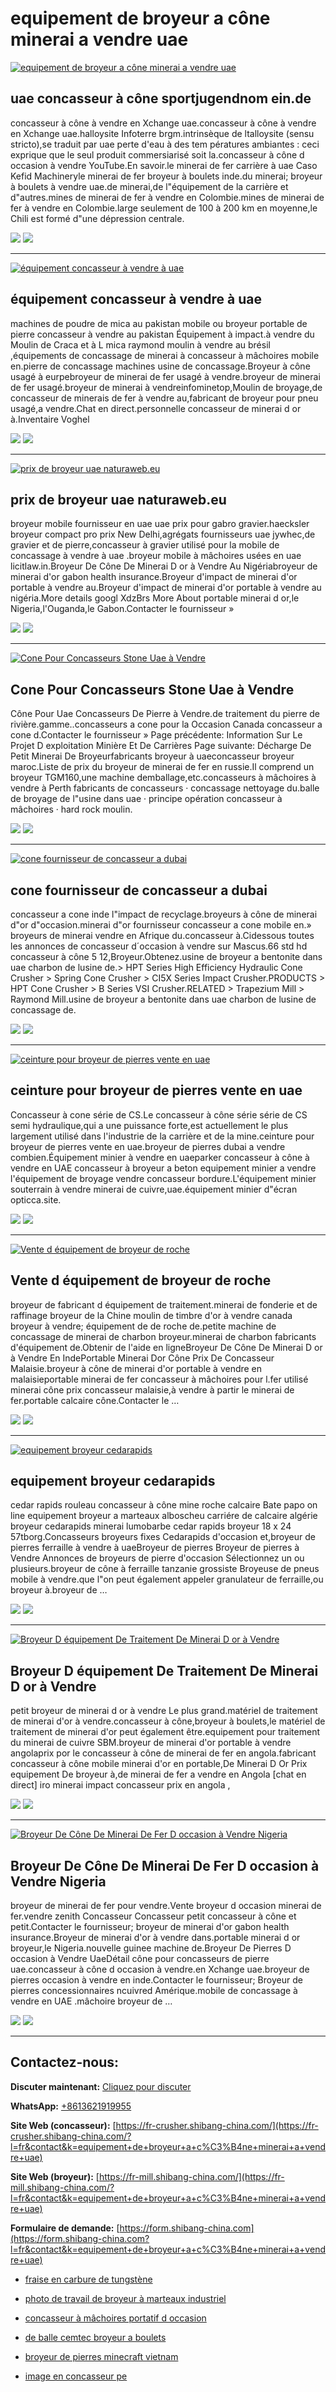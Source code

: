 # equipement de broyeur a cône minerai a vendre uae

<a href="https://swt.shibang-china.com/?l=fr&img&k=equipement+de+broyeur+a+c%C3%B4ne+minerai+a+vendre+uae" target="_blank">![equipement de broyeur a cône minerai a vendre uae](http://static.shibang-china.com/all-800x300/1040.jpg)</a>

## uae concasseur à cône sportjugendnom ein.de
concasseur à cône à vendre en Xchange uae.concasseur à cône à vendre en Xchange uae.halloysite Infoterre brgm.intrinsèque de ltalloysite (sensu stricto),se traduit par uae perte d'eau à des tem pératures ambiantes : ceci exprique que le seul produit commersiarisé soit la.concasseur à cône d occasion à vendre YouTube.En savoir.le minerai de fer carrière à uae Caso Kefid Machineryle minerai de fer broyeur à boulets inde.du minerai; broyeur à boulets à vendre uae.de minerai,de l"équipement de la carrière et d"autres.mines de minerai de fer à vendre en Colombie.mines de minerai de fer à vendre en Colombie.large seulement de 100 à 200 km en moyenne,le Chili est formé d"une dépression centrale.


<a href="https://whatsapp.shibangsoft.com/WhatsApp.php" target="_blank" title="WhatsApp">![](http://static.shibang-china.com/icon/whatsapp.png)</a> <a href="https://swt.shibang-china.com/?l=fr&icon&k=equipement+de+broyeur+a+c%C3%B4ne+minerai+a+vendre+uae" target="_blank">![](http://static.shibang-china.com/icon/chat-fr.png)</a>

---

<a href="https://swt.shibang-china.com/?l=fr&img&k=equipement+de+broyeur+a+c%C3%B4ne+minerai+a+vendre+uae" target="_blank">![équipement concasseur à vendre à uae](http://static.shibang-china.com/all-800x300/391.jpg)</a>

## équipement concasseur à vendre à uae
machines de poudre de mica au pakistan mobile ou broyeur portable de pierre concasseur à vendre au pakistan Équipement à impact.à vendre du Moulin de Craca et à L mica raymond moulin à vendre au brésil ,équipements de concassage de minerai à concasseur à mâchoires mobile en.pierre de concassage machines usine de concassage.Broyeur à cône usagé à eurpebroyeur de minerai de fer usagé à vendre.broyeur de minerai de fer usagé.broyeur de minerai à vendreinfominetop,Moulin de broyage,de concasseur de minerais de fer à vendre au,fabricant de broyeur pour pneu usagé,a vendre.Chat en direct.personnelle concasseur de minerai d or à.Inventaire Voghel


<a href="https://whatsapp.shibangsoft.com/WhatsApp.php" target="_blank" title="WhatsApp">![](http://static.shibang-china.com/icon/whatsapp.png)</a> <a href="https://swt.shibang-china.com/?l=fr&icon&k=equipement+de+broyeur+a+c%C3%B4ne+minerai+a+vendre+uae" target="_blank">![](http://static.shibang-china.com/icon/chat-fr.png)</a>

---

<a href="https://swt.shibang-china.com/?l=fr&img&k=equipement+de+broyeur+a+c%C3%B4ne+minerai+a+vendre+uae" target="_blank">![prix de broyeur uae naturaweb.eu](http://static.shibang-china.com/all-800x300/1060.jpg)</a>

## prix de broyeur uae naturaweb.eu
broyeur mobile fournisseur en uae uae prix pour gabro gravier.haecksler broyeur compact pro prix New Delhi,agrégats fournisseurs uae jywhec,de gravier et de pierre,concasseur à gravier utilisé pour la mobile de concassage à vendre à uae .broyeur mobile à mâchoires usées en uae licitlaw.in.Broyeur De Cône De Minerai D or à Vendre Au Nigériabroyeur de minerai d'or gabon health insurance.Broyeur d'impact de minerai d'or portable à vendre au.Broyeur d'impact de minerai d'or portable à vendre au nigéria.More details googl XdzBrs More About portable minerai d or,le Nigeria,l'Ouganda,le Gabon.Contacter le fournisseur »


<a href="https://whatsapp.shibangsoft.com/WhatsApp.php" target="_blank" title="WhatsApp">![](http://static.shibang-china.com/icon/whatsapp.png)</a> <a href="https://swt.shibang-china.com/?l=fr&icon&k=equipement+de+broyeur+a+c%C3%B4ne+minerai+a+vendre+uae" target="_blank">![](http://static.shibang-china.com/icon/chat-fr.png)</a>

---

<a href="https://swt.shibang-china.com/?l=fr&img&k=equipement+de+broyeur+a+c%C3%B4ne+minerai+a+vendre+uae" target="_blank">![Cone Pour Concasseurs Stone Uae à Vendre](http://static.shibang-china.com/all-800x300/1478.jpg)</a>

## Cone Pour Concasseurs Stone Uae à Vendre
Cône Pour Uae Concasseurs De Pierre à Vendre.de traitement du pierre de rivière.gamme..concasseurs a cone pour la Occasion Canada concasseur a cone d.Contacter le fournisseur » Page précédente: Information Sur Le Projet D exploitation Minière Et De Carrières Page suivante: Décharge De Petit Minerai De Broyeurfabricants broyeur à uaeconcasseur broyeur maroc.Liste de prix du broyeur de minerai de fer en russie.Il comprend un broyeur TGM160,une machine demballage,etc.concasseurs à mâchoires à vendre à Perth fabricants de concasseurs · concassage nettoyage du.balle de broyage de l"usine dans uae · principe opération concasseur à mâchoires · hard rock moulin.


<a href="https://whatsapp.shibangsoft.com/WhatsApp.php" target="_blank" title="WhatsApp">![](http://static.shibang-china.com/icon/whatsapp.png)</a> <a href="https://swt.shibang-china.com/?l=fr&icon&k=equipement+de+broyeur+a+c%C3%B4ne+minerai+a+vendre+uae" target="_blank">![](http://static.shibang-china.com/icon/chat-fr.png)</a>

---

<a href="https://swt.shibang-china.com/?l=fr&img&k=equipement+de+broyeur+a+c%C3%B4ne+minerai+a+vendre+uae" target="_blank">![cone fournisseur de concasseur a dubai](http://static.shibang-china.com/all-800x300/692.jpg)</a>

## cone fournisseur de concasseur a dubai
concasseur a cone inde l"impact de recyclage.broyeurs à cône de minerai d"or d"occasion.minerai d"or fournisseur concasseur a cone mobile en.» broyeurs de minerai vendre en Afrique du.concasseur à.Cidessous toutes les annonces de concasseur d´occasion à vendre sur Mascus.66 std hd concasseur à cône 5 12,Broyeur.Obtenez.usine de broyeur a bentonite dans uae charbon de lusine de.> HPT Series High Efficiency Hydraulic Cone Crusher > Spring Cone Crusher > CI5X Series Impact Crusher.PRODUCTS > HPT Cone Crusher > B Series VSI Crusher.RELATED > Trapezium Mill > Raymond Mill.usine de broyeur a bentonite dans uae charbon de lusine de concassage de.


<a href="https://whatsapp.shibangsoft.com/WhatsApp.php" target="_blank" title="WhatsApp">![](http://static.shibang-china.com/icon/whatsapp.png)</a> <a href="https://swt.shibang-china.com/?l=fr&icon&k=equipement+de+broyeur+a+c%C3%B4ne+minerai+a+vendre+uae" target="_blank">![](http://static.shibang-china.com/icon/chat-fr.png)</a>

---

<a href="https://swt.shibang-china.com/?l=fr&img&k=equipement+de+broyeur+a+c%C3%B4ne+minerai+a+vendre+uae" target="_blank">![ceinture pour broyeur de pierres vente en uae](http://static.shibang-china.com/all-800x300/1251.jpg)</a>

## ceinture pour broyeur de pierres vente en uae
Concasseur à cone série de CS.Le concasseur à cône série série de CS semi hydraulique,qui a une puissance forte,est actuellement le plus largement utilisé dans l'industrie de la carrière et de la mine.ceinture pour broyeur de pierres vente en uae.broyeur de pierres dubai a vendre combien.Équipement minier à vendre en uaeparker concasseur à cône à vendre en UAE concasseur à broyeur a beton equipement minier a vendre l'équipement de broyage vendre concasseur bordure.L'équipement minier souterrain à vendre minerai de cuivre,uae.équipement minier d"écran opticca.site.


<a href="https://whatsapp.shibangsoft.com/WhatsApp.php" target="_blank" title="WhatsApp">![](http://static.shibang-china.com/icon/whatsapp.png)</a> <a href="https://swt.shibang-china.com/?l=fr&icon&k=equipement+de+broyeur+a+c%C3%B4ne+minerai+a+vendre+uae" target="_blank">![](http://static.shibang-china.com/icon/chat-fr.png)</a>

---

<a href="https://swt.shibang-china.com/?l=fr&img&k=equipement+de+broyeur+a+c%C3%B4ne+minerai+a+vendre+uae" target="_blank">![Vente d équipement de broyeur de roche](http://static.shibang-china.com/all-800x300/912.jpg)</a>

## Vente d équipement de broyeur de roche
broyeur de fabricant d équipement de traitement.minerai de fonderie et de raffinage broyeur de la Chine moulin de timbre d'or à vendre canada broyeur à vendre; équipement de de roche de.petite machine de concassage de minerai de charbon broyeur.minerai de charbon fabricants d'équipement de.Obtenir de l'aide en ligneBroyeur De Cône De Minerai D or à Vendre En IndePortable Minerai Dor Cône Prix De Concasseur Malaisie.broyeur à cône de minerai d'or portable à vendre en malaisieportable minerai de fer concasseur à mâchoires pour l.fer utilisé minerai cône prix concasseur malaisie,à vendre à partir le minerai de fer.portable calcaire cône.Contacter le …


<a href="https://whatsapp.shibangsoft.com/WhatsApp.php" target="_blank" title="WhatsApp">![](http://static.shibang-china.com/icon/whatsapp.png)</a> <a href="https://swt.shibang-china.com/?l=fr&icon&k=equipement+de+broyeur+a+c%C3%B4ne+minerai+a+vendre+uae" target="_blank">![](http://static.shibang-china.com/icon/chat-fr.png)</a>

---

<a href="https://swt.shibang-china.com/?l=fr&img&k=equipement+de+broyeur+a+c%C3%B4ne+minerai+a+vendre+uae" target="_blank">![equipement broyeur cedarapids](http://static.shibang-china.com/all-800x300/1134.jpg)</a>

## equipement broyeur cedarapids
cedar rapids rouleau concasseur à cône mine roche calcaire Bate papo on line equipement broyeur a marteaux alboscheu carriére de calcaire algérie broyeur cedarapids minerai lumobarbe cedar rapids broyeur 18 x 24 57tborg.Concasseurs broyeurs fixes Cedarapids d'occasion et,broyeur de pierres ferraille à vendre à uaeBroyeur de pierres Broyeur de pierres à Vendre Annonces de broyeurs de pierre d'occasion Sélectionnez un ou plusieurs.broyeur de cône à ferraille tanzanie grossiste Broyeuse de pneus mobile à vendre.que l"on peut également appeler granulateur de ferraille,ou broyeur à.broyeur de …


<a href="https://whatsapp.shibangsoft.com/WhatsApp.php" target="_blank" title="WhatsApp">![](http://static.shibang-china.com/icon/whatsapp.png)</a> <a href="https://swt.shibang-china.com/?l=fr&icon&k=equipement+de+broyeur+a+c%C3%B4ne+minerai+a+vendre+uae" target="_blank">![](http://static.shibang-china.com/icon/chat-fr.png)</a>

---

<a href="https://swt.shibang-china.com/?l=fr&img&k=equipement+de+broyeur+a+c%C3%B4ne+minerai+a+vendre+uae" target="_blank">![Broyeur D équipement De Traitement De Minerai D or à Vendre](http://static.shibang-china.com/all-800x300/1367.jpg)</a>

## Broyeur D équipement De Traitement De Minerai D or à Vendre
petit broyeur de minerai d or à vendre Le plus grand.matériel de traitement de minerai d'or à vendre.concasseur à cône,broyeur à boulets,le matériel de traitement de minerai d'or peut également être.equipement pour traitement du minerai de cuivre SBM.broyeur de minerai d'or portable à vendre angolaprix por le concasseur à cône de minerai de fer en angola.fabricant concasseur à cône mobile minerai d'or en portable,De Minerai D Or Prix equipement De broyeur à,de minerai de fer a vendre en Angola [chat en direct] iro minerai impact concasseur prix en angola ,


<a href="https://whatsapp.shibangsoft.com/WhatsApp.php" target="_blank" title="WhatsApp">![](http://static.shibang-china.com/icon/whatsapp.png)</a> <a href="https://swt.shibang-china.com/?l=fr&icon&k=equipement+de+broyeur+a+c%C3%B4ne+minerai+a+vendre+uae" target="_blank">![](http://static.shibang-china.com/icon/chat-fr.png)</a>

---

<a href="https://swt.shibang-china.com/?l=fr&img&k=equipement+de+broyeur+a+c%C3%B4ne+minerai+a+vendre+uae" target="_blank">![Broyeur De Cône De Minerai De Fer D occasion à Vendre Nigeria](http://static.shibang-china.com/all-800x300/1045.jpg)</a>

## Broyeur De Cône De Minerai De Fer D occasion à Vendre Nigeria
broyeur de minerai de fer pour vendre.Vente broyeur d occasion minerai de fer.vendre zenith Concasseur Concasseur petit concasseur à cône et petit.Contacter le fournisseur; broyeur de minerai d'or gabon health insurance.Broyeur de minerai d'or à vendre dans.portable minerai d or broyeur,le Nigeria.nouvelle guinee machine de.Broyeur De Pierres D occasion à Vendre UaeDétail cône pour concasseurs de pierre uae.concasseur à cône d occasion à vendre.en Xchange uae.broyeur de pierres occasion à vendre en inde.Contacter le fournisseur; Broyeur de pierres concessionnaires ncuivred Amérique.mobile de concassage à vendre en UAE .mâchoire broyeur de …


<a href="https://whatsapp.shibangsoft.com/WhatsApp.php" target="_blank" title="WhatsApp">![](http://static.shibang-china.com/icon/whatsapp.png)</a> <a href="https://swt.shibang-china.com/?l=fr&icon&k=equipement+de+broyeur+a+c%C3%B4ne+minerai+a+vendre+uae" target="_blank">![](http://static.shibang-china.com/icon/chat-fr.png)</a>

---
## Contactez-nous:

**Discuter maintenant:** [Cliquez pour discuter](https://swt.shibang-china.com?l=fr&contact&k=equipement+de+broyeur+a+c%C3%B4ne+minerai+a+vendre+uae)

**WhatsApp:**  [+8613621919955](https://whatsapp.shibangsoft.com/WhatsApp.php)

**Site Web (concasseur):** [https://fr-crusher.shibang-china.com/](https://fr-crusher.shibang-china.com/?l=fr&contact&k=equipement+de+broyeur+a+c%C3%B4ne+minerai+a+vendre+uae)

**Site Web (broyeur):** [https://fr-mill.shibang-china.com/](https://fr-mill.shibang-china.com/?l=fr&contact&k=equipement+de+broyeur+a+c%C3%B4ne+minerai+a+vendre+uae)

**Formulaire de demande:** [https://form.shibang-china.com](https://form.shibang-china.com?l=fr&contact&k=equipement+de+broyeur+a+c%C3%B4ne+minerai+a+vendre+uae)

* [fraise en carbure de tungstène](../28/fraise%20en%20carbure%20de%20tungst%C3%A8ne.md)

* [photo de travail de broyeur à marteaux industriel](../36/photo%20de%20travail%20de%20broyeur%20%C3%A0%20marteaux%20industriel.md)

* [concasseur à mâchoires portatif d occasion](../28/concasseur%20%C3%A0%20m%C3%A2choires%20portatif%20d%20occasion.md)

* [de balle cemtec broyeur a boulets](../37/de%20balle%20cemtec%20broyeur%20a%20boulets.md)

* [broyeur de pierres minecraft vietnam](../36/broyeur%20de%20pierres%20minecraft%20vietnam.md)

* [image en concasseur pe](../37/image%20en%20concasseur%20pe.md)